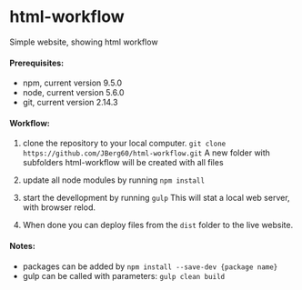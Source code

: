 # html-workflow
Simple website, showing html workflow

#### Prerequisites:
- npm, current version 9.5.0
- node, current version 5.6.0
- git, current version 2.14.3

#### Workflow:
1. clone the repository to your local computer.
`git clone https://github.com/JBerg60/html-workflow.git`
A new folder with subfolders html-workflow will be created with all files

2. update all node modules by running `npm install`

3. start the devellopment by running `gulp`
This will stat a local web server, with browser relod.

4. When done you can deploy files from the `dist` folder to the live website.

#### Notes:
- packages can be added by `npm install --save-dev {package name}`
- gulp can be called with parameters: `gulp clean build` 